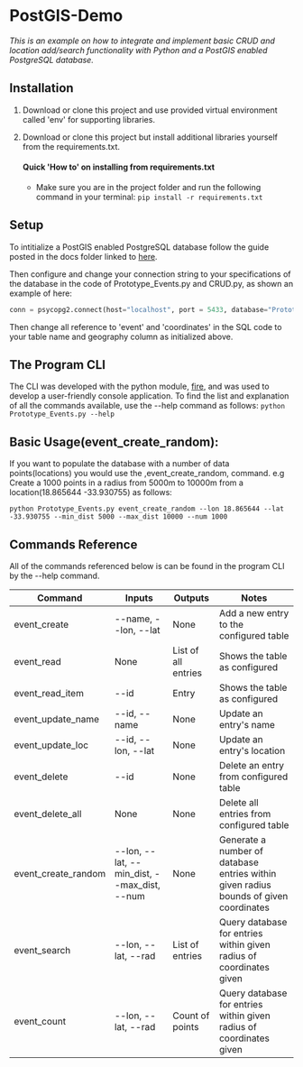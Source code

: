 # PostGIS-Demo
_This is an example on how to integrate and implement basic CRUD and location add/search functionality with Python and a PostGIS enabled PostgreSQL database._

## Installation

1. Download or clone this project and use provided virtual environment called 'env' for supporting libraries.
1. Download or clone this project but install additional libraries yourself from the requirements.txt.

    #### Quick 'How to' on installing from requirements.txt
    * Make sure you are in the project folder and run the following command in your terminal: 
      `pip install -r requirements.txt`
      
## Setup

To intitialize a PostGIS enabled PostgreSQL database follow the guide posted in the docs folder linked to [here]().

Then configure and change your connection string to your specifications of the database in the code of Prototype_Events.py and CRUD.py, as shown an example of here:
~~~python
conn = psycopg2.connect(host="localhost", port = 5433, database="Prototype_Events", user="postgres", password="simplepassword")
~~~

Then change all reference to 'event' and 'coordinates' in the SQL code to your table name and geography column as initialized above.

## The Program CLI

The CLI was developed with the python module, [fire](https://github.com/google/python-fire), and was used to develop a user-friendly console application. To find the list and explanation of all the commands available, use the --help command as follows:
`python Prototype_Events.py --help`

## Basic Usage(event_create_random):

If you want to populate the database with a number of data points(locations) you would use the ,event_create_random, command. e.g Create a 1000 points in a radius from 5000m to 10000m from a location(18.865644 -33.930755) as follows:

`python Prototype_Events.py event_create_random --lon 18.865644 --lat -33.930755 --min_dist 5000 --max_dist 10000 --num 1000`

## Commands Reference

All of the commands referenced below is can be found in the program CLI by the --help command.

|Command            |Inputs                                       |Outputs              |Notes                                                                                |
|-                  |-                                            |-                    |-                                                                                    |
|event_create       |--name, --lon, --lat                         |None                 |Add a new entry to the configured table                                              | 
|event_read         |None                                         |List of all entries  |Shows the table as configured                                                        |
|event_read_item    |--id                                         |Entry                |Shows the table as configured                                                        |
|event_update_name  |--id, --name                                 |None                 |Update an entry's name                                                               |
|event_update_loc   |--id, --lon, --lat                           |None                 |Update an entry's location                                                           |
|event_delete       |--id                                         |None                 |Delete an entry from configured table                                                | 
|event_delete_all   |None                                         |None                 |Delete all entries from configured table                                             |
|event_create_random|--lon, --lat, --min_dist, --max_dist, --num  |None                 |Generate a number of database entries within given radius bounds of given coordinates|
|event_search       |--lon, --lat, --rad                          |List of entries      |Query database for entries within given radius of coordinates given                  |
|event_count        |--lon, --lat, --rad                          |Count of points      |Query database for entries within given radius of coordinates given                  |
